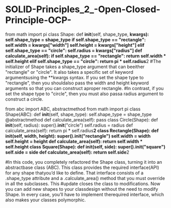# SOLID-Principles_2_-Open-Closed-Principle-OCP-
from math import pi
class Shape:
  def __init__(self, shape_type, **kwargs):
    self.shape_type = shape_type
    if self.shape_type == "rectangle":
      self.width = kwargs["width"]
      self.height = kwargs["height"]
    elif self.shape_type == "circle":
      self.radius = kwargs["radius"]
  def calculate_area(self):
    if self.shape_type == "rectangle":
      return self.width * self.height
    elif self.shape_type == "circle":
      return pi * self.radius**2
#The initializer of Shape takes a shape_type argument that can beeither "rectangle" or "circle". It also takes a specific set of keyword argumentsusing the **kwargs syntax. If you set the shape type to "rectangle", then you shouldalso pass the width and height keyword arguments so that you can construct aproper rectangle.
#In contrast, if you set the shape type to "circle", then you must also passa radius argument to construct a circle.


from abc import ABC, abstractmethod
from math import pi
class Shape(ABC):
  def __init__(self, shape_type):
    self.shape_type = shape_type
  @abstractmethod
  def calculate_area(self):
    pass
class Circle(Shape):
  def __init__(self, radius):
    super().__init__("circle")
    self.radius = radius
  def calculate_area(self):
    return pi * self.radius**2
class Rectangle(Shape):
  def __init__(self, width, height):
    super().__init__("rectangle")
    self.width = width
    self.height = height
  def calculate_area(self):
    return self.width * self.height
class Square(Shape):
  def __init__(self, side):
    super().__init__("square")
    self.side = side
  def calculate_area(self):
    return self.side**2

#In this code, you completely refactored the Shape class, turning it into an abstractbase class (ABC). This class provides the required interface(API) for any shape thatyou’d like to define. That interface consists of a .shape_type attribute and a .calculate_area() method that you must override in all the subclasses. This
#update closes the class to modifications. Now you can add new shapes to your classdesign without the need to modify Shape. In every case, you’ll have to implement therequired interface, which also makes your classes polymorphic.

